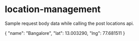 # location-management

Sample request body data while calling the post locations api.

{
    "name": "Bangalore",
    "lat": 13.003290,
    "lng": 77.681511
}
